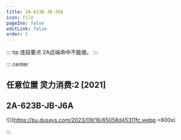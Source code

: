```yaml
---
title: 2A-623B-JB-J6A
icon: file
pageIno: false
editLink: false
order: 1
---
```


::: tip 连段要点
2A远端命中不能接。
:::

::: center
## **任意位置 灵力消费:2 [2021]**
## **2A-623B-JB-J6A**

![](https://bu.dusays.com/2023/09/16/65058d45311fc.webp =600x)

:::
